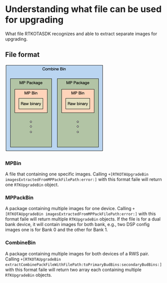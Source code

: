 #  Understanding what file can be used for upgrading

What file RTKOTASDK recognizes and able to extract separate images for upgrading.

## File format

![File format](./images/ImageHierachy.png "image hierachy")

### MPBin

A file that containing one specific images. Calling ``+[RTKOTAUpgradeBin imagesExtractedFromMPPackFilePath:error:]`` with this format faile will return one ``RTKUpgradeBin`` object.

### MPPackBin

A package containing multiple images for one device. Calling ``+[RTKOTAUpgradeBin imagesExtractedFromMPPackFilePath:error:]`` with this format faile will return multiple ``RTKUpgradeBin`` objects. If the file is for a dual bank device, it will contain images for both bank, e.g., two DSP config images one is for Bank 0 and the other for Bank 1.

### CombineBin

A package containing multiple images for both devices of a RWS pair. Calling ``+[RTKOTAUpgradeBin extractCombinePackFileWithFilePath:toPrimaryBudBins:secondaryBudBins:]`` with this format faile will return two array each containing multiple ``RTKUpgradeBin`` objects.
